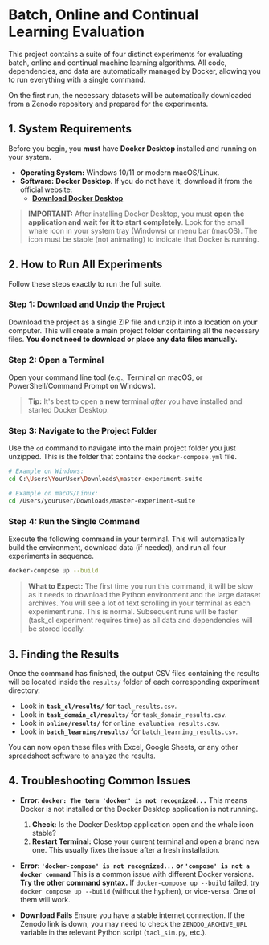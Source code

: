 # Batch, Online and Continual Learning Evaluation

This project contains a suite of four distinct experiments for evaluating batch, online and continual machine learning algorithms. All code, dependencies, and data are automatically managed by Docker, allowing you to run everything with a single command.

On the first run, the necessary datasets will be automatically downloaded from a Zenodo repository and prepared for the experiments.

## 1. System Requirements

Before you begin, you **must** have **Docker Desktop** installed and running on your system.

-   **Operating System:** Windows 10/11 or modern macOS/Linux.
-   **Software:** **Docker Desktop**. If you do not have it, download it from the official website:
    -   [**Download Docker Desktop**](https://www.docker.com/products/docker-desktop/)

> **IMPORTANT:** After installing Docker Desktop, you must **open the application and wait for it to start completely**. Look for the small whale icon in your system tray (Windows) or menu bar (macOS). The icon must be stable (not animating) to indicate that Docker is running.

## 2. How to Run All Experiments

Follow these steps exactly to run the full suite.

### Step 1: Download and Unzip the Project

Download the project as a single ZIP file and unzip it into a location on your computer. This will create a main project folder containing all the necessary files. **You do not need to download or place any data files manually.**

### Step 2: Open a Terminal

Open your command line tool (e.g., Terminal on macOS, or PowerShell/Command Prompt on Windows).

> **Tip:** It's best to open a **new** terminal *after* you have installed and started Docker Desktop.

### Step 3: Navigate to the Project Folder

Use the `cd` command to navigate into the main project folder you just unzipped. This is the folder that contains the `docker-compose.yml` file.

```bash
# Example on Windows:
cd C:\Users\YourUser\Downloads\master-experiment-suite

# Example on macOS/Linux:
cd /Users/youruser/Downloads/master-experiment-suite
```

### Step 4: Run the Single Command

Execute the following command in your terminal. This will automatically build the environment, download data (if needed), and run all four experiments in sequence.

```bash
docker-compose up --build
```

> **What to Expect:** The first time you run this command, it will be slow as it needs to download the Python environment and the large dataset archives. You will see a lot of text scrolling in your terminal as each experiment runs. This is normal. Subsequent runs will be faster (task_cl experiment requires time) as all data and dependencies will be stored locally.

## 3. Finding the Results

Once the command has finished, the output CSV files containing the results will be located inside the `results/` folder of each corresponding experiment directory.

-   Look in **`task_cl/results/`** for `tacl_results.csv`.
-   Look in **`task_domain_cl/results/`** for `task_domain_results.csv`.
-   Look in **`online/results/`** for `online_evaluation_results.csv`.
-   Look in **`batch_learning/results/`** for `batch_learning_results.csv`.

You can now open these files with Excel, Google Sheets, or any other spreadsheet software to analyze the results.

## 4. Troubleshooting Common Issues

-   **Error: `docker: The term 'docker' is not recognized...`**
    This means Docker is not installed or the Docker Desktop application is not running.
    1.  **Check:** Is the Docker Desktop application open and the whale icon stable?
    2.  **Restart Terminal:** Close your current terminal and open a brand new one. This usually fixes the issue after a fresh installation.

-   **Error: `'docker-compose' is not recognized...` or `'compose' is not a docker command`**
    This is a common issue with different Docker versions.
    **Try the other command syntax.** If `docker-compose up --build` failed, try `docker compose up --build` (without the hyphen), or vice-versa. One of them will work.

-   **Download Fails**
    Ensure you have a stable internet connection. If the Zenodo link is down, you may need to check the `ZENODO_ARCHIVE_URL` variable in the relevant Python script (`tacl_sim.py`, etc.).
